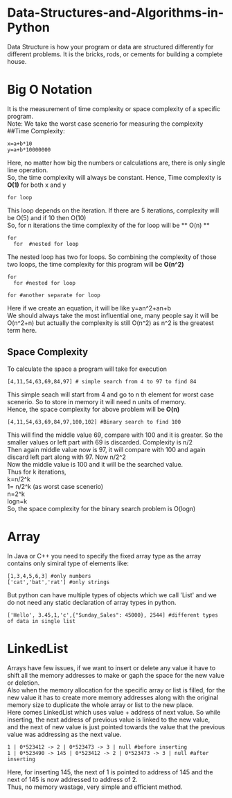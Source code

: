 # Data-Structures-and-Algorithms-in-Python
Data Structure is how your program or data are structured differently for different problems. It is the bricks, rods, or cements for building a complete house. 

# Big O Notation
It is the measurement of time complexity or space complexity of a specific program.  
Note: We take the worst case scenerio for measuring the complexity  
##Time Complexity:
```
x=a+b*10
y=a+b*10000000
```
Here, no matter how big the numbers or calculations are, there is only single line operation.  
So, the time complexity will always be constant. Hence, Time complexity is  **O(1)** for both x and y  

```
for loop
```
This loop depends on the iteration. If there are 5 iterations, complexity will be O(5) and if 10 then O(10)  
So, for n iterations the time complexity of the for loop will be ** O(n) **  

```
for
  for  #nested for loop
```
The nested loop has two for loops. So combining the complexity of those two loops, the time complexity for this program will be **O(n^2)**

```
for
  for #nested for loop

for #another separate for loop
```
Here if we create an equation, it will be like y=an^2+an+b  
We should always take the most influential one, many people say it will be O(n^2+n) but actually the complexity is still O(n^2) as n^2 is the greatest term here.

## Space Complexity
To calculate the space a program will take for execution

```
[4,11,54,63,69,84,97] # simple search from 4 to 97 to find 84
```
This simple seach will start from 4 and go to n th element for worst case scenerio. So to store in memory it will need n units of memory.   
Hence, the space complexity for above problem will be **O(n)**

```
[4,11,54,63,69,84,97,100,102] #Binary search to find 100
```
This will find the middle value 69, compare with 100 and it is greater. So the smaller values or left part with 69 is discarded. Complexity is n/2  
Then again middle value now is 97, it will compare with 100 and again discard left part along with 97. Now n/2^2  
Now the middle value is 100 and it will be the searched value.   
Thus for k iterations,   
k=n/2^k  
1= n/2^k (as worst case scenerio)  
n=2^k  
logn=k  
So, the space complexity for the binary search problem is O(logn)  

# Array
In Java or C++ you need to specify the fixed array type as the array contains only simiral type of elements like:
```
[1,3,4,5,6,3] #only numbers
['cat','bat','rat'] #only strings
```
But python can have multiple types of objects which we call 'List' and we do not need any static declaration of array types in python.
```
['Hello', 3.45,1,'c',{"Sunday_Sales": 45000}, 2544] #different types of data in single list
```
# LinkedList
Arrays have few issues, if we want to insert or delete any value it have to shift all the memory addresses to make or gaph the space for the new value or deletion.  
Also when the memory allocation for the specific array or list is filled, for the new value it has to create more memory addresses along with the original memory size to duplicate the whole array or list to the new place.  
Here comes LinkedList which uses value + address of next value. So while inserting, the next address of previous value is linked to the new value,  
and the next of new value is just pointed towards the value that the previous value was addressing as the next value.
```
1 | 0*523412 -> 2 | 0*523473 -> 3 | null #before inserting
1 | 0*523490 -> 145 | 0*523412 -> 2 | 0*523473 -> 3 | null #after inserting
```
Here, for inserting 145, the next of 1 is pointed to address of 145 and the next of 145 is now addressed to address of 2.   
Thus, no memory wastage, very simple and efficient method.

















